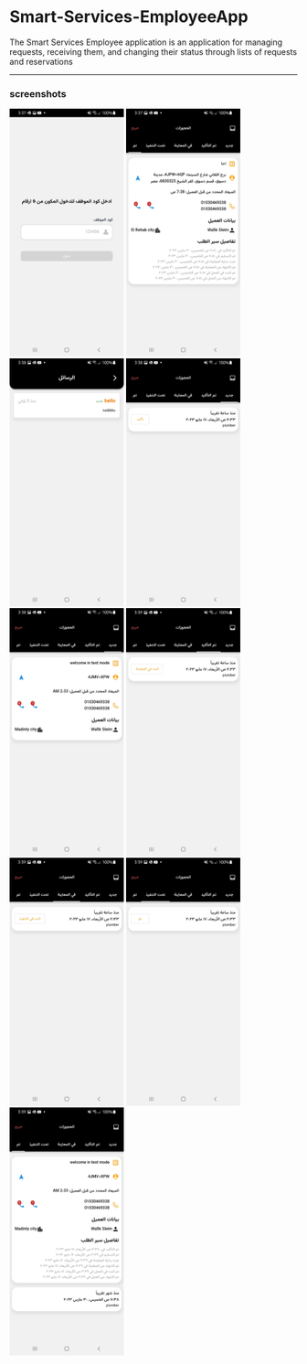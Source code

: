 # Smart-Services-EmployeeApp
The Smart Services Employee application is an application for managing requests, receiving them, and changing their status through lists of requests and reservations

----

### screenshots
<img src="https://github.com/WafikSleim/Smart-Services-EmployeeApp/blob/main/Screenshot_20230517-033712.jpg" width="200"/>
<img src="https://github.com/WafikSleim/Smart-Services-EmployeeApp/blob/main/Screenshot_20230517-033745.jpg" width="200"/>
<img src="https://github.com/WafikSleim/Smart-Services-EmployeeApp/blob/main/Screenshot_20230517-033808.jpg" width="200"/>
<img src="https://github.com/WafikSleim/Smart-Services-EmployeeApp/blob/main/Screenshot_20230517-033847.jpg" width="200"/>
<img src="https://github.com/WafikSleim/Smart-Services-EmployeeApp/blob/main/Screenshot_20230517-033853.jpg" width="200"/>
<img src="https://github.com/WafikSleim/Smart-Services-EmployeeApp/blob/main/Screenshot_20230517-033905.jpg" width="200"/>
<img src="https://github.com/WafikSleim/Smart-Services-EmployeeApp/blob/main/Screenshot_20230517-033912.jpg" width="200"/>
<img src="https://github.com/WafikSleim/Smart-Services-EmployeeApp/blob/main/Screenshot_20230517-033917.jpg" width="200"/>
<img src="https://github.com/WafikSleim/Smart-Services-EmployeeApp/blob/main/Screenshot_20230517-033924.jpg" width="200"/>
